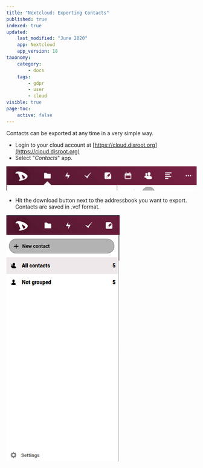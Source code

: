 ```yaml
---
title: "Nextcloud: Exporting Contacts"
published: true
indexed: true
updated:
    last_modified: "June 2020"		
    app: Nextcloud
    app_version: 18
taxonomy:
    category:
        - docs
    tags:
        - gdpr
        - user
        - cloud
visible: true
page-toc:
    active: false
---
```


Contacts can be exported at any time in a very simple way.

  - Login to your cloud account at [https://cloud.disroot.org](https://cloud.disroot.org)
  - Select "*Contacts*" app.

  ![](en/select.gif)

  - Hit the download button next to the addressbook you want to export. Contacts are saved in .vcf format.

  ![](en/export.gif)

